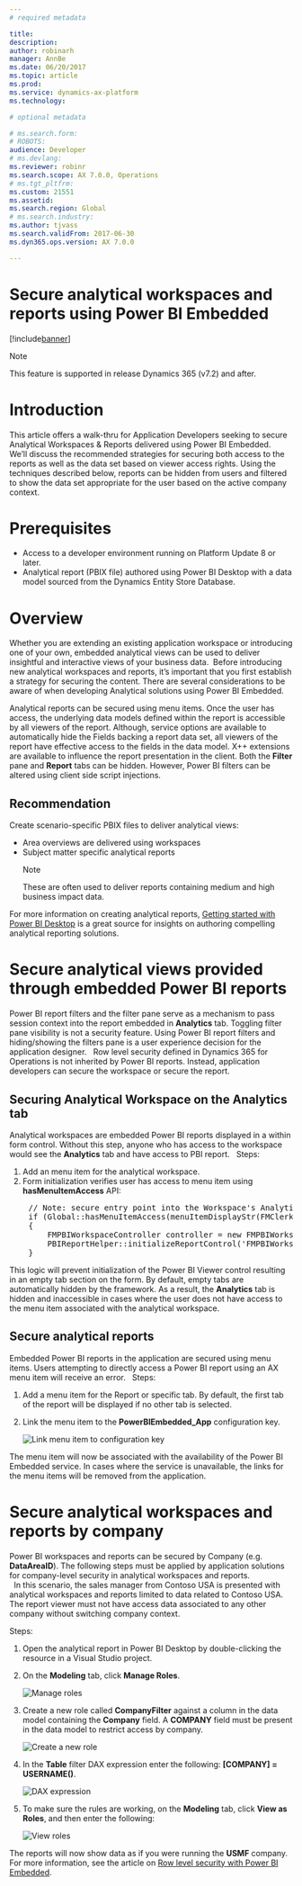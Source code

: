 ```yaml
---
# required metadata

title: 
description: 
author: robinarh
manager: AnnBe
ms.date: 06/20/2017
ms.topic: article
ms.prod: 
ms.service: dynamics-ax-platform
ms.technology: 

# optional metadata

# ms.search.form: 
# ROBOTS: 
audience: Developer
# ms.devlang: 
ms.reviewer: robinr
ms.search.scope: AX 7.0.0, Operations
# ms.tgt_pltfrm: 
ms.custom: 21551
ms.assetid: 
ms.search.region: Global
# ms.search.industry: 
ms.author: tjvass
ms.search.validFrom: 2017-06-30
ms.dyn365.ops.version: AX 7.0.0

---
```


# Secure analytical workspaces and reports using Power BI Embedded

[!include[banner](../includes/banner.md)]


> [!NOTE]
> This feature is supported in release Dynamics 365 (v7.2) and after.


# Introduction
This article offers a walk-thru for Application Developers seeking to secure Analytical Workspaces & Reports delivered using Power BI Embedded.  We’ll discuss the recommended strategies for securing both access to the reports as well as the data set based on viewer access rights.  Using the techniques described below, reports can be hidden from users and filtered to show the data set appropriate for the user based on the active company context.

# Prerequisites
+ Access to a developer environment running on Platform Update 8 or later.
+ Analytical report (PBIX file) authored using Power BI Desktop with a data model sourced from the Dynamics Entity Store Database.

# Overview
Whether you are extending an existing application workspace or introducing one of your own, embedded analytical views can be used to deliver insightful and interactive views of your business data.  Before introducing new analytical workspaces and reports, it’s important that you first establish a strategy for securing the content.  There are several considerations to be aware of when developing Analytical solutions using Power BI Embedded.

Analytical reports can be secured using menu items.  Once the user has access, the underlying data models defined within the report is accessible by all viewers of the report.  Although, service options are available to automatically hide the Fields backing a report data set, all viewers of the report have effective access to the fields in the data model.  X++ extensions are available to influence the report presentation in the client.  Both the **Filter** pane and **Report** tabs can be hidden.  However, Power BI filters can be altered using client side script injections.  

## Recommendation
Create scenario-specific PBIX files to deliver analytical views:
+ Area overviews are delivered using workspaces
+ Subject matter specific analytical reports 
    > [!NOTE]
    > These are often used to deliver reports containing medium and high business impact data.

For more information on creating analytical reports, [Getting started with Power BI Desktop](https://powerbi.microsoft.com/en-us/documentation/powerbi-desktop-getting-started/) is a great source for insights on authoring compelling analytical reporting solutions.

# Secure analytical views provided through embedded Power BI reports
Power BI report filters and the filter pane serve as a mechanism to pass session context into the report embedded in **Analytics** tab. Toggling filter pane visibility is not a security feature.  Using Power BI report filters and hiding/showing the filters pane is a user experience decision for the application designer. 
 
Row level security defined in Dynamics 365 for Operations is not inherited by Power BI reports.  Instead, application developers can secure the workspace or secure the report.

## Securing Analytical Workspace on the Analytics tab	
Analytical workspaces are embedded Power BI reports displayed in a within form control.  Without this step, anyone who has access to the workspace would see the **Analytics** tab and have access to PBI report.
 
Steps:
1. Add an menu item for the analytical workspace.
2. Form initialization verifies user has access to menu item using **hasMenuItemAccess** API: 

<pre>
    // Note: secure entry point into the Workspace's Analytics report
    if (Global::hasMenuItemAccess(menuItemDisplayStr(FMClerkWorkspace), MenuItemType::Display))
    {
        FMPBIWorkspaceController controller = new FMPBIWorkspaceController();
        PBIReportHelper::initializeReportControl('FMPBIWorkspaces', powerBIReportGroup);  
    }
</pre>

This logic will prevent initialization of the Power BI Viewer control resulting in an empty tab section on the form.  By default, empty tabs are automatically hidden by the framework.  As a result, the **Analytics** tab is hidden and inaccessible in cases where the user does not have access to the menu item associated with the analytical workspace.   


## Secure analytical reports 
Embedded Power BI reports in the application are secured using menu items.  Users attempting to directly access a Power BI report using an AX menu item will receive an error.
 
Steps:
1. Add a menu item for the Report or specific tab. By default, the first tab of the report will be displayed if no other tab is selected.
2. Link the menu item to the **PowerBIEmbedded_App** configuration key.
    
    ![Link menu item to configuration key](media/secure-workspace-key.png)
 

The menu item will now be associated with the availability of the Power BI Embedded service.  In cases where the service is unavailable, the links for the menu items will be removed from the application.
 
# Secure analytical workspaces and reports by company
Power BI workspaces and reports can be secured by Company (e.g. **DataAreaID**).  The following steps must be applied by application solutions for company-level security in analytical workspaces and reports.  
 
In this scenario, the sales manager from Contoso USA is presented with analytical workspaces and reports limited to data related to Contoso USA. The report viewer must not have access data associated to any other company without switching company context.

Steps:
1. Open the analytical report in Power BI Desktop by double-clicking the resource in a Visual Studio project.
1. On the **Modeling** tab, click **Manage Roles**. 

    ![Manage roles](media/secure-workspace-modeling.png)
    
1. Create a new role called **CompanyFilter** against a column in the data model containing the **Company** field. A **COMPANY** field must be present in the data model to restrict access by company.

    ![Create a new role](media/secure-workspace-filter.png)
    
1. In the **Table** filter DAX expression enter the following: **[COMPANY] = USERNAME()**.

    ![DAX expression](media/secure-workspace-expression.png)
    
1. To make sure the rules are working, on the **Modeling** tab, click **View as Roles**, and then enter the following:

    ![View roles](media/secure-workspace-roles.png)

The reports will now show data as if you were running the **USMF** company. For more information, see the article on [Row level security with Power BI Embedded](https://docs.microsoft.com/en-us/azure/power-bi-embedded/power-bi-embedded-rls).


